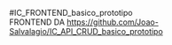 #IC_FRONTEND_basico_prototipo\
FRONTEND DA https://github.com/Joao-Salvalagio/IC_API_CRUD_basico_prototipo
